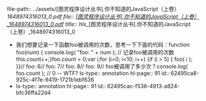 file-path:: ../assets/[图灵程序设计丛书].你不知道的JavaScript（上卷）_1648974316013_0.pdf
file:: [[图灵程序设计丛书].你不知道的JavaScript（上卷）_1648974316013_0.pdf](../assets/[图灵程序设计丛书].你不知道的JavaScript（上卷）_1648974316013_0.pdf)
title:: hls__[图灵程序设计丛书].你不知道的JavaScript（上卷）_1648974316013_0

- 我们想要记录一下函数foo被调用的次数，思考一下下面的代码：function foo(num) {    console.log( "foo: " + num );    // 记录foo被调用的次数this.count++;}foo.count = 0;var i;for (i=0; i<10; i++) {if (i > 5) {        foo( i );    }}// foo: 6// foo: 7// foo: 8// foo: 9// foo被调用了多少次？console.log( foo.count ); // 0 -- WTF?
  ls-type:: annotation
  hl-page:: 91
  id:: 62495ca8-925c-4f7e-9419-1721b1ebf636
- ls-type:: annotation
  hl-page:: 91
  id:: 62495cac-f536-4913-a824-bfc36ffa22d4